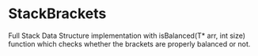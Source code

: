 # StackBrackets
Full Stack Data Structure implementation with isBalanced(T* arr, int size) function which checks whether the brackets are properly balanced or not. 

